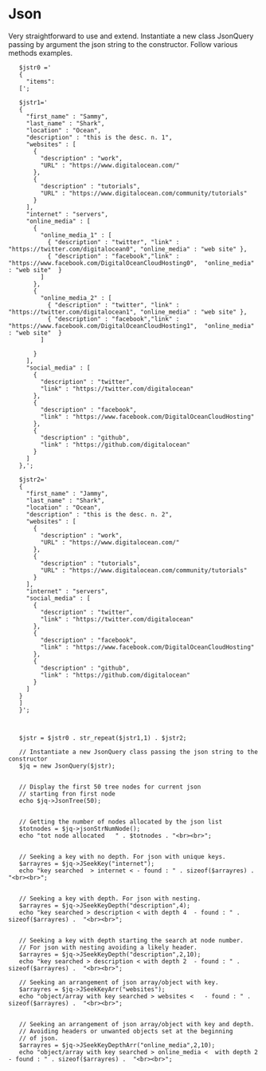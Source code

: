 # Json
Very straightforward to use and extend. Instantiate a new class JsonQuery passing by argument the
json string to the constructor. Follow various methods examples.

       $jstr0 =' 
       { 
         "items": 
       [';

       $jstr1='
       {
         "first_name" : "Sammy",
         "last_name" : "Shark",
         "location" : "Ocean",
         "description" : "this is the desc. n. 1",
         "websites" : [ 
           {
             "description" : "work",
             "URL" : "https://www.digitalocean.com/"
           },
           {
             "description" : "tutorials",
             "URL" : "https://www.digitalocean.com/community/tutorials"
           }
         ],
         "internet" : "servers",
         "online_media" : [
           {
             "online_media_1" : [
               { "description" : "twitter", "link" : "https://twitter.com/digitalocean0", "online_media" : "web site" },
               { "description" : "facebook","link" : "https://www.facebook.com/DigitalOceanCloudHosting0",  "online_media" : "web site"  }
             ]
           },
           {
             "online_media_2" : [
               { "description" : "twitter", "link" : "https://twitter.com/digitalocean1", "online_media" : "web site" },
               { "description" : "facebook","link" : "https://www.facebook.com/DigitalOceanCloudHosting1",  "online_media" : "web site"  }
             ]
      
           }
         ],
         "social_media" : [
           {
             "description" : "twitter",
             "link" : "https://twitter.com/digitalocean"
           },
           {
             "description" : "facebook",
             "link" : "https://www.facebook.com/DigitalOceanCloudHosting"
           },
           {
             "description" : "github",
             "link" : "https://github.com/digitalocean"
           }
         ]
       },'; 

       $jstr2='
       {
         "first_name" : "Jammy",
         "last_name" : "Shark",
         "location" : "Ocean",
         "description" : "this is the desc. n. 2",
         "websites" : [ 
           {
             "description" : "work",
             "URL" : "https://www.digitalocean.com/"
           },
           {
             "description" : "tutorials",
             "URL" : "https://www.digitalocean.com/community/tutorials"
           }
         ],
         "internet" : "servers",
         "social_media" : [
           {
             "description" : "twitter",
             "link" : "https://twitter.com/digitalocean"
           },
           {
             "description" : "facebook",
             "link" : "https://www.facebook.com/DigitalOceanCloudHosting"
           },
           {
             "description" : "github",
             "link" : "https://github.com/digitalocean"
           }
         ]
       }
       ]
       }'; 



       $jstr = $jstr0 . str_repeat($jstr1,1) . $jstr2;

       // Instantiate a new JsonQuery class passing the json string to the constructor
       $jq = new JsonQuery($jstr); 


       // Display the first 50 tree nodes for current json 
       // starting fron first node
       echo $jq->JsonTree(50);


       // Getting the number of nodes allocated by the json list
       $totnodes = $jq->jsonStrNumNode();
       echo "tot node allocated   " . $totnodes . "<br><br>";


       // Seeking a key with no depth. For json with unique keys.
       $arrayres = $jq->JSeekKey("internet");
       echo "key searched  > internet < - found : " . sizeof($arrayres) .  "<br><br>";


       // Seeking a key with depth. For json with nesting.
       $arrayres = $jq->JSeekKeyDepth("description",4);
       echo "key searched > description < with depth 4  - found : " . sizeof($arrayres) .  "<br><br>";


       // Seeking a key with depth starting the search at node number.
       // For json with nesting avoiding a likely header.
       $arrayres = $jq->JSeekKeyDepth("description",2,10);
       echo "key searched > description < with depth 2  - found : " . sizeof($arrayres) .  "<br><br>";

       // Seeking an arrangement of json array/object with key.
       $arrayres = $jq->JSeekKeyArr("websites");
       echo "object/array with key searched > websites <   - found : " . sizeof($arrayres) .  "<br><br>";


       // Seeking an arrangement of json array/object with key and depth.
       // Avoiding headers or unwanted objects set at the beginning
       // of json.
       $arrayres = $jq->JSeekKeyDepthArr("online_media",2,10);
       echo "object/array with key searched > online_media <  with depth 2  - found : " . sizeof($arrayres) .  "<br><br>";


